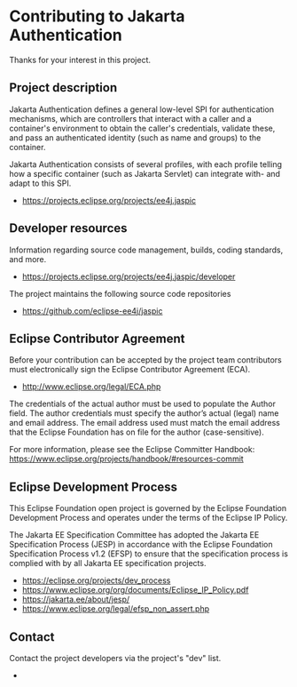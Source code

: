 # Contributing to Jakarta Authentication

Thanks for your interest in this project.

## Project description

Jakarta Authentication defines a general low-level SPI for authentication mechanisms, which are controllers
that interact with a caller and a container's environment to obtain the caller's credentials, validate these,
and pass an authenticated identity (such as name and groups) to the container. 
        
Jakarta Authentication consists of several profiles, with each profile telling how a specific container
(such as Jakarta Servlet) can integrate with- and adapt to this SPI.

* https://projects.eclipse.org/projects/ee4j.jaspic

## Developer resources

Information regarding source code management, builds, coding standards, and
more.

* https://projects.eclipse.org/projects/ee4j.jaspic/developer

The project maintains the following source code repositories

* https://github.com/eclipse-ee4j/jaspic

## Eclipse Contributor Agreement

Before your contribution can be accepted by the project team contributors must
electronically sign the Eclipse Contributor Agreement (ECA).

* http://www.eclipse.org/legal/ECA.php

The credentials of the actual author must be used to populate the Author field.
The author credentials must specify the author’s actual (legal) name and email
address. The email address used must match the email address that the Eclipse
Foundation has on file for the author (case-sensitive).

For more information, please see the Eclipse Committer Handbook:
https://www.eclipse.org/projects/handbook/#resources-commit

## Eclipse Development Process

This Eclipse Foundation open project is governed by the Eclipse Foundation
Development Process and operates under the terms of the Eclipse IP Policy.

The Jakarta EE Specification Committee has adopted the Jakarta EE Specification
Process (JESP) in accordance with the Eclipse Foundation Specification Process
v1.2 (EFSP) to ensure that the specification process is complied with by all
Jakarta EE specification projects.

* https://eclipse.org/projects/dev_process
* https://www.eclipse.org/org/documents/Eclipse_IP_Policy.pdf
* https://jakarta.ee/about/jesp/
* https://www.eclipse.org/legal/efsp_non_assert.php

## Contact

Contact the project developers via the project's "dev" list.

*
